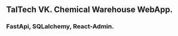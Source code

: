 ## TalTech VK. Chemical Warehouse WebApp.
### FastApi, SQLalchemy, React-Admin.

```pip install fastapi
 ```
